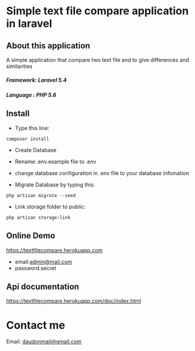 # Simple text file compare application in laravel

## About this application

A simple application that compare two text file and to give differences and similarities <br>
##### Framework: Laravel 5.4
##### Language : PHP 5.6

## Install
- Type this line:
```
composer install
```
- Create Database
- Rename .env.example file  to .env
- change database configuration in .env file to your database infomation

- Migrate Database by typing this:
```
php artisan migrate --seed
```

- Link storage folder to public:
```
php artisan storage:link
```

## Online Demo
https://textfilecompare.herokuapp.com
- email:admin@mail.com
- password:secret

## Api documentation
https://textfilecompare.herokuapp.com/doc/index.html





# Contact me 
Email: daudonmail@gmail.com    